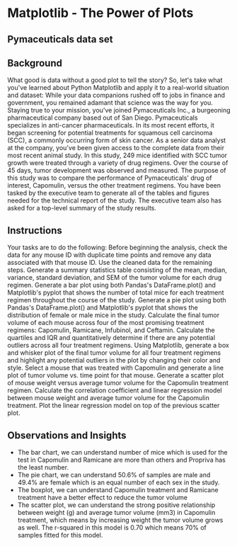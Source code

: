 # Matplotlib - The Power of Plots
## Pymaceuticals data set

## Background
What good is data without a good plot to tell the story? So, let's take what you've learned about Python Matplotlib and apply it to a real-world situation and dataset: While your data companions rushed off to jobs in finance and government, you remained adamant that science was the way for you. Staying true to your mission, you've joined Pymaceuticals Inc., a burgeoning pharmaceutical company based out of San Diego. Pymaceuticals specializes in anti-cancer pharmaceuticals. In its most recent efforts, it began screening for potential treatments for squamous cell carcinoma (SCC), a commonly occurring form of skin cancer. As a senior data analyst at the company, you've been given access to the complete data from their most recent animal study. In this study, 249 mice identified with SCC tumor growth were treated through a variety of drug regimens. Over the course of 45 days, tumor development was observed and measured. The purpose of this study was to compare the performance of Pymaceuticals' drug of interest, Capomulin, versus the other treatment regimens. You have been tasked by the executive team to generate all of the tables and figures needed for the technical report of the study. The executive team also has asked for a top-level summary of the study results.

## Instructions
Your tasks are to do the following: Before beginning the analysis, check the data for any mouse ID with duplicate time points and remove any data associated with that mouse ID. Use the cleaned data for the remaining steps. Generate a summary statistics table consisting of the mean, median, variance, standard deviation, and SEM of the tumor volume for each drug regimen. Generate a bar plot using both Pandas's DataFrame.plot() and Matplotlib's pyplot that shows the number of total mice for each treatment regimen throughout the course of the study. Generate a pie plot using both Pandas's DataFrame.plot() and Matplotlib's pyplot that shows the distribution of female or male mice in the study. Calculate the final tumor volume of each mouse across four of the most promising treatment regimens: Capomulin, Ramicane, Infubinol, and Ceftamin. Calculate the quartiles and IQR and quantitatively determine if there are any potential outliers across all four treatment regimens. Using Matplotlib, generate a box and whisker plot of the final tumor volume for all four treatment regimens and highlight any potential outliers in the plot by changing their color and style. Select a mouse that was treated with Capomulin and generate a line plot of tumor volume vs. time point for that mouse. Generate a scatter plot of mouse weight versus average tumor volume for the Capomulin treatment regimen. Calculate the correlation coefficient and linear regression model between mouse weight and average tumor volume for the Capomulin treatment. Plot the linear regression model on top of the previous scatter plot.

## Observations and Insights
  * The bar chart, we can understand number of mice which is used for the test in Capomulin and Ramicane are more than others and Propriva has the least number.
  * The pie chart, we can understand 50.6% of samples are male and 49.4% are female which is an equal number of each sex in the study.
  * The boxplot, we can understand Capomulin treatment and Ramicane treatment have a better effect to reduce the tumor volume
  * The scatter plot, we can understand the strong positive relationship between weight (g) and average tumor volume (mm3) in Capomulin treatment, which means by increasing weight the tumor volume grows as well. The r-squared in this model is 0.70 which means 70% of samples fitted for this model.
